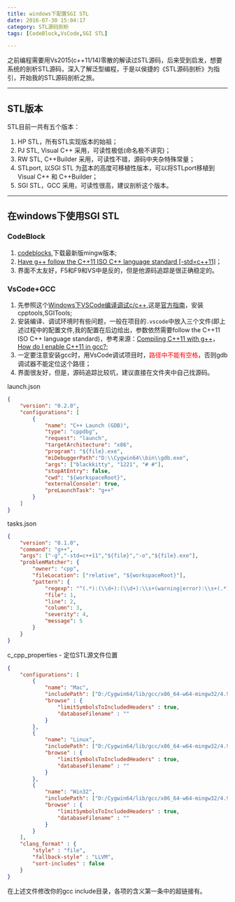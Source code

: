 ```yaml
---
title: windows下配置SGI STL
date: 2016-07-30 15:04:17
category: STL源码剖析
tags: [CodeBlock,VsCode,SGI STL]

---
```


之前编程需要用Vs2015(c++11/14)零散的解读过STL源码，后来受到启发，想要系统的剖析STL源码，深入了解泛型编程，于是以侯捷的《STL源码剖析》为指引，开始我的STL源码剖析之旅。

---

## STL版本

STL目前一共有五个版本：
1. HP STL，所有STL实现版本的始祖；
2. PJ STL, Visual C++ 采用，可读性极低(命名极不讲究)；
3. RW STL, C++Builder 采用，可读性不错，源码中夹杂特殊常量；
4. STLport, 以SGI STL 为蓝本的高度可移植性版本，可以将STLport移植到Visual C++ 和 C++Builder；
5. SGI STL，GCC 采用，可读性很高，建议剖析这个版本。

---

## 在windows下使用SGI STL

### CodeBlock
1. [codeblocks](http://www.codeblocks.org/downloads/26),下载最新版mingw版本;
2. [Have g++ follow the C++11 ISO C++ language standard [-std=c++11]](http://www.cnblogs.com/abcdea/archive/2013/09/13/Sublime.html)；
3. 界面不太友好，F5和F9和VS中是反的，但是他源码追踪是很正确稳定的。

### VsCode+GCC

1. 先参照这个[Windows下VSCode编译调试c/c++](http://blog.csdn.net/c_duoduo/article/details/51615381),这是[官方指南](https://code.visualstudio.com/docs/languages/cpp)，安装cpptools,SGITools;
2. 安装编译、调试环境时有些问题，一般在项目的`.vscode`中放入三个文件(即上述过程中的配置文件,我的配置在后边给出，参数依然需要follow the C++11 ISO C++ language standard)，参考来源：[Compiling C++11 with g++](http://stackoverflow.com/questions/10363646/compiling-c11-with-g)， [How do I enable C++11 in gcc?](http://stackoverflow.com/questions/16886591/how-do-i-enable-c11-in-gcc);
3. 一定要注意安装gcc时，用VsCode调试项目时，<font color=red>路径中不能有空格</font>，否则gdb调试器不能定位这个路径；
4. 界面很友好，但是，源码追踪比较坑，建议直接在文件夹中自己找源码。

launch.json

```json
{ 
	"version": "0.2.0", 
	"configurations": [ 
		{ 
			"name": "C++ Launch (GDB)",
			"type": "cppdbg",
			"request": "launch",
			"targetArchitecture": "x86",
			"program": "${file}.exe",
			"miDebuggerPath":"D:\\Cygwin64\\bin\\gdb.exe",
			"args": ["blackkitty", "1221", "# #"], 
			"stopAtEntry": false,
			"cwd": "${workspaceRoot}",
			"externalConsole": true,
			"preLaunchTask": "g++"
		} 
	] 
}
```

tasks.json

```json
{
	"version": "0.1.0", 
	"command": "g++", 
	"args": ["-g","-std=c++11","${file}","-o","${file}.exe"],
	"problemMatcher": { 
		"owner": "cpp", 
		"fileLocation": ["relative", "${workspaceRoot}"], 
		"pattern": { 
			"regexp": "^(.*):(\\d+):(\\d+):\\s+(warning|error):\\s+(.*)$", 
			"file": 1, 
			"line": 2, 
			"column": 3, 
			"severity": 4, 
			"message": 5 
		} 
	} 
}
```

c_cpp_properties	-	定位STL源文件位置

```json
{
    "configurations": [
        {
            "name": "Mac",
            "includePath": ["D:/Cygwin64/lib/gcc/x86_64-w64-mingw32/4.9.2/include"],
            "browse" : {
                "limitSymbolsToIncludedHeaders" : true,
                "databaseFilename" : ""
            }
        },
        {
            "name": "Linux",
            "includePath": ["D:/Cygwin64/lib/gcc/x86_64-w64-mingw32/4.9.2/include"],
            "browse" : {
                "limitSymbolsToIncludedHeaders" : true,
                "databaseFilename" : ""
            }
        },
        {
            "name": "Win32",
            "includePath": ["D:/Cygwin64/lib/gcc/x86_64-w64-mingw32/4.9.2/include"],
            "browse" : {
                "limitSymbolsToIncludedHeaders" : true,
                "databaseFilename" : ""
            }
        }
    ],
    "clang_format" : {
        "style" : "file",
        "fallback-style" : "LLVM",
        "sort-includes" : false
    }
}
```

在上述文件修改你的gcc include目录，各项的含义第一条中的超链接有。

